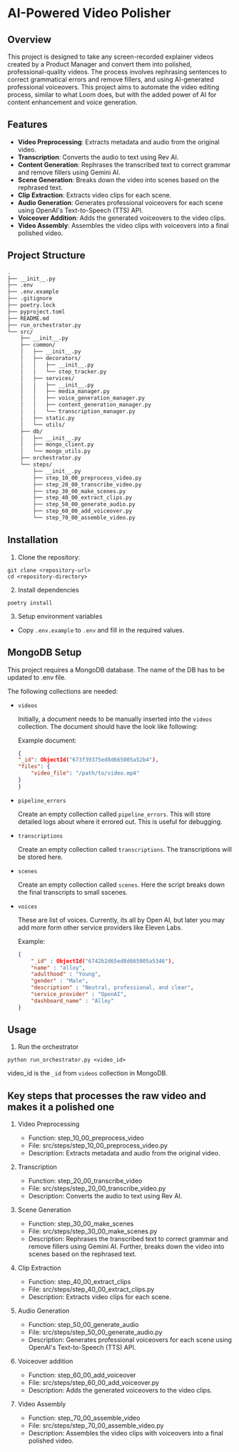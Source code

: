 # AI-Powered Video Polisher

## Overview

This project is designed to take any screen-recorded explainer videos created by a Product Manager and convert them into polished, professional-quality videos. The process involves rephrasing sentences to correct grammatical errors and remove fillers, and using AI-generated professional voiceovers. This project aims to automate the video editing process, similar to what Loom does, but with the added power of AI for content enhancement and voice generation.

## Features

- **Video Preprocessing**: Extracts metadata and audio from the original video.
- **Transcription**: Converts the audio to text using Rev AI.
- **Content Generation**: Rephrases the transcribed text to correct grammar and remove fillers using Gemini AI.
- **Scene Generation**: Breaks down the video into scenes based on the rephrased text.
- **Clip Extraction**: Extracts video clips for each scene.
- **Audio Generation**: Generates professional voiceovers for each scene using OpenAI's Text-to-Speech (TTS) API.
- **Voiceover Addition**: Adds the generated voiceovers to the video clips.
- **Video Assembly**: Assembles the video clips with voiceovers into a final polished video.

## Project Structure
```bash
.
├── __init__.py
├── .env
├── .env.example
├── .gitignore
├── poetry.lock
├── pyproject.toml
├── README.md
├── run_orchestrator.py
└── src/
    ├── __init__.py
    ├── common/
    │   ├── __init__.py
    │   ├── decorators/
    │   │   ├── __init__.py
    │   │   └── step_tracker.py
    │   ├── services/
    │   │   ├── __init__.py
    │   │   ├── media_manager.py
    │   │   ├── voice_generation_manager.py
    │   │   ├── content_generation_manager.py
    │   │   └── transcription_manager.py
    │   ├── static.py
    │   └── utils/
    ├── db/
    │   ├── __init__.py
    │   ├── mongo_client.py
    │   └── mongo_utils.py
    ├── orchestrator.py
    └── steps/
        ├── __init__.py
        ├── step_10_00_preprocess_video.py
        ├── step_20_00_transcribe_video.py
        ├── step_30_00_make_scenes.py
        ├── step_40_00_extract_clips.py
        ├── step_50_00_generate_audio.py
        ├── step_60_00_add_voiceover.py
        └── step_70_00_assemble_video.py
```

## Installation

1. Clone the repository:

```
git clone <repository-url>
cd <repository-directory>
```

2. Install dependencies

```
poetry install
```

3. Setup environment variables
- Copy `.env.example` to `.env` and fill in the required values.

## MongoDB Setup

This project requires a MongoDB database. The name of the DB has to be updated to .env file.

The following collections are needed:

- `videos`

    Initially, a document needs to be manually inserted into the `videos` collection. The document should have the look like following:

    Example document:

    ```json
    {
    "_id": ObjectId("673f39375ed8d665005a52b4"),
    "files": {
        "video_file": "/path/to/video.mp4"
    }
    }
    ```

- `pipeline_errors`

    Create an empty collection called `pipeline_errors`. This will store detailed logs about where it errored out. This is useful for debugging.

- `transcriptions`

    Create an empty collection called `transcriptions`. The transcriptions will be stored here.

- `scenes`

    Create an empty collection called `scenes`. Here the script breaks down the final transcripts to small sscenes.

- `voices`

    These are list of voices. Currently, its all by Open AI, but later you may add more form other service providers like Eleven Labs.

    Example:

    ```json
    {
        "_id" : ObjectId("6742b2d65ed8d665005a5346"),
        "name" : "alloy",
        "adulthood" : "Young",
        "gender" : "Male",
        "description" : "Neutral, professional, and clear",
        "service_provider" : "OpenAI",
        "dashboard_name" : "Alloy"
    }
    ```

## Usage
 1. Run the orchestrator

 `python run_orchestrator.py <video_id>`

 video_id is the `_id` from `videos` collection in MongoDB.

 ## Key steps that processes the raw video and makes it a polished one

 1. Video Preprocessing

    - Function: step_10_00_preprocess_video
    - File: src/steps/step_10_00_preprocess_video.py
    - Description: Extracts metadata and audio from the original video.

2. Transcription

    - Function: step_20_00_transcribe_video
    - File: src/steps/step_20_00_transcribe_video.py
    - Description: Converts the audio to text using Rev AI.

3. Scene Generation

    - Function: step_30_00_make_scenes
    - File: src/steps/step_30_00_make_scenes.py
    - Description: Rephrases the transcribed text to correct grammar and remove fillers using Gemini AI. Further, breaks down the video into scenes based on the rephrased text.

4. Clip Extraction

    - Function: step_40_00_extract_clips
    - File: src/steps/step_40_00_extract_clips.py
    - Description: Extracts video clips for each scene.

5. Audio Generation

    - Function: step_50_00_generate_audio
    - File: src/steps/step_50_00_generate_audio.py
    - Description: Generates professional voiceovers for each scene using OpenAI's Text-to-Speech (TTS) API.

6. Voiceover addition

    - Function: step_60_00_add_voiceover
    - File: src/steps/step_60_00_add_voiceover.py
    - Description: Adds the generated voiceovers to the video clips.

7. Video Assembly

    - Function: step_70_00_assemble_video
    - File: src/steps/step_70_00_assemble_video.py
    - Description: Assembles the video clips with voiceovers into a final polished video.



